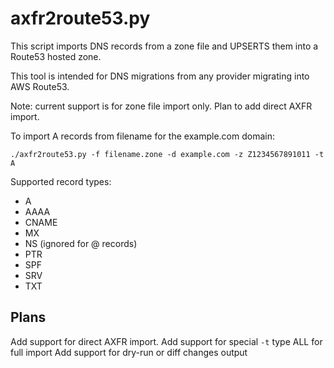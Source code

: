 # axfr2route53.py

This script imports DNS records from a zone file and UPSERTS them into a
Route53 hosted zone.

This tool is intended for DNS migrations from any provider migrating into
AWS Route53.

Note: current support is for zone file import only. Plan to add direct AXFR
import.

To import A records from filename for the example.com domain:
```shell
./axfr2route53.py -f filename.zone -d example.com -z Z1234567891011 -t A
```

Supported record types:
 - A
 - AAAA
 - CNAME
 - MX
 - NS (ignored for @ records)
 - PTR
 - SPF
 - SRV
 - TXT

## Plans
Add support for direct AXFR import.
Add support for special `-t` type ALL for full import
Add support for dry-run or diff changes output
